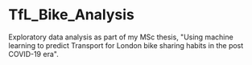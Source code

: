 # TfL_Bike_Analysis


Exploratory data analysis as part of my MSc thesis, "Using machine learning to predict Transport for London bike sharing habits in the post COVID-19 era".






